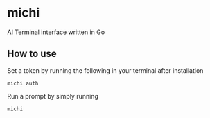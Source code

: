 # michi
AI Terminal interface written in Go

## How to use

Set a token by running the following in your terminal after installation
```shell
michi auth
```

Run a prompt by simply running
```sh
michi
```